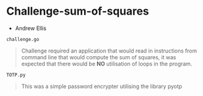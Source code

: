 # Challenge-sum-of-squares
* Andrew Ellis

`challenge.go`

>Challenge required an application that would read in instructions from command line that would compute the sum of squares, it was expected that there would be **NO** utilisation of loops in the program.

`TOTP.py`

>This was a simple password encrypter utilising the library pyotp